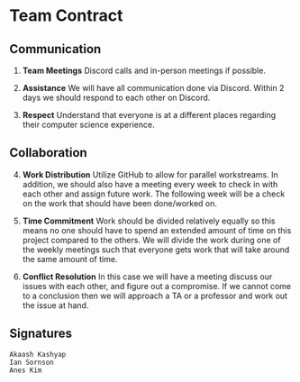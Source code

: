 # Team Contract

## Communication
1. **Team Meetings** 
    Discord calls and in-person meetings if possible.

2. **Assistance**
    We will have all communication done via Discord. Within 2 days we should respond to each other on Discord. 

3. **Respect**
    Understand that everyone is at a different places regarding their computer science experience.  

## Collaboration

4. **Work Distribution**
    Utilize GitHub to allow for parallel workstreams. In addition, we should also have a meeting every week to check in with each other and assign future work. The following week will be a check on the work that should have been done/worked on. 

5. **Time Commitment** 
    Work should be divided relatively equally so this means no one should have to spend an extended amount of time on this project compared to the others. We will divide the work during one of the weekly meetings such that everyone gets work that will take around the same amount of time.

6. **Conflict Resolution**
    In this case we will have a meeting discuss our issues with each other, and figure out a compromise. If we cannot come to a conclusion then we will approach a TA or a professor and work out the issue at hand.

## Signatures
    Akaash Kashyap
    Ian Sornson
    Anes Kim

